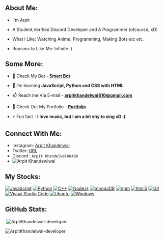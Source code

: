 ## About Me:
- I'm Arpit

- A Student,Verified Discord Developer and A Programmer (ofcourse, xD)

- What I Like: Watching Anime, Programming, Making Bots etc etc.

- Reasons to Like Me: Infinite :)

## Some More:

- 🔭 Check My Bot - [**Smart Bot**](/)

- 🌱 I’m learning **JavaScript, Python and CSS with HTML**

- 📫 Reach me Via E-mail - **arpitkhandelwal810@gmail.com**

- 📄 Check Out My Portfolio - [**Portfolio**]()

- ⚡ Fun fact - **I love music, but I am a bit shy to sing xD :)**

<h2 align="left">Connect With Me:</h2>

- Instagram: [Arpit Khandelwal](https://www.instagram.com/arpit._.exe/)
- Twitter: [URL](https://twitter.com/ArpitKh01199788)
- Discord : `Arpit Khandelwal#8488`
- ![Arpit Khandewlwal](https://discord.c99.nl/widget/theme-3/851344098597797948.png)


## My Stocks:

[<img alt="JavaScript" src="https://img.shields.io/badge/-JavaScript-edb200?style=flat-square&logo=javascript&logoColor=white" />](https://developer.mozilla.org/en-US/docs/Web/JavaScript) [<img alt="Python" src="https://img.shields.io/badge/-Python-FFD43B?style=flat-square&logo=python&logoColor=white" />](https://python.org) [<img alt="C++" src="https://img.shields.io/badge/-C++-31429b?style=flat-square&logo=c%2B%2B&logoColor=white" />](https://en.wikipedia.org/wiki/C++) [<img alt="Node.js" src="https://img.shields.io/badge/-Node.js-43853d?style=flat-square&logo=Node.js&logoColor=white" />](https://nodejs.org) [<img alt="mongoDB" src="https://img.shields.io/badge/-mongoDB-4fb23f?style=flat-square&logo=mongodb&logoColor=white" />](https://mongodb.com) [<img alt="npm" src="https://img.shields.io/badge/-NPM-CB3837?style=flat-square&logo=npm&logoColor=white" />](https://npmjs.com) [<img alt="html5" src="https://img.shields.io/badge/-HTML5-E34F26?style=flat-square&logo=html5&logoColor=white" />](https://developer.mozilla.org/en-US/docs/Web/Guide/HTML/HTML5) [<img alt="Git" src="https://img.shields.io/badge/-Git-f05033?style=flat-square&logo=git&logoColor=white" />](https://git-scm.com) [<img alt="Visual Studio Code" src="https://img.shields.io/badge/-Visual Studio Code-007ACC?style=flat-square&logo=visual-studio-code&logoColor=white" />](https://code.visualstudio.com/) [<img alt="Ubuntu" src="https://img.shields.io/badge/-Ubuntu-E95420?style=flat-square&logo=ubuntu&logoColor=important" />](https://ubuntu.com/) [<img alt="Windows" src="https://img.shields.io/badge/-Windows-0078D6?style=flat-square&logo=windows&logoColor=white" />](https://microsoft.com/en-US/windows/)

<h2 align="left">GitHub Stats:</h2>
<p>&nbsp;<img align="center" src="https://github-readme-stats.vercel.app/api?username=ArpitKhandelwal-developer&show_icons=true&locale=en" alt="ArpitKhandelwal-developer" /></p>
<p align="left"> <img src="https://komarev.com/ghpvc/?username=ArpitKhandelwal-developer&label=Profile%20views&color=0e75b6&style=flat" alt="ArpitKhandelwal-developer" /> </p>
